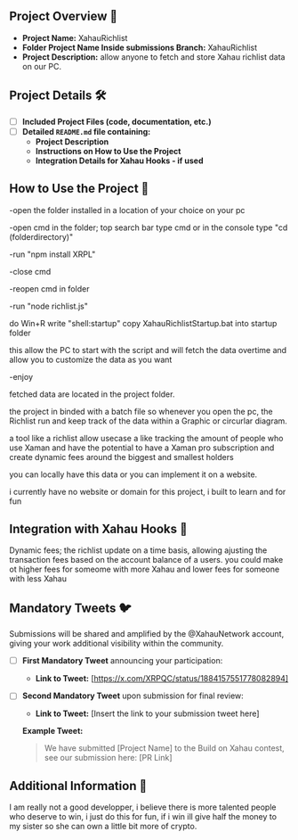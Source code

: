 ## Project Overview 📖

- **Project Name:** XahauRichlist
- **Folder Project Name Inside submissions Branch:** XahauRichlist
- **Project Description:** allow anyone to fetch and store Xahau richlist data on our PC.

## Project Details 🛠

- [ ] **Included Project Files (code, documentation, etc.)**
- [ ] **Detailed `README.md` file containing:**
  - **Project Description**
  - **Instructions on How to Use the Project**
  - **Integration Details for Xahau Hooks - if used**

## How to Use the Project 🚀

-open the folder installed in a location of your choice on your pc

-open cmd in the folder; top search bar type cmd or in the console type "cd (folderdirectory)"

-run "npm install XRPL"

-close cmd

-reopen cmd in folder

-run "node richlist.js"



do Win+R 
write "shell:startup" 
copy XahauRichlistStartup.bat into startup folder

this allow the PC to start with the script and will fetch the data overtime and allow you to customize the data as you want

-enjoy

fetched data are located in the project folder.

the project in binded with a batch file so whenever you open the pc, the Richlist run and keep track of the data within a Graphic or circurlar diagram.

a tool like a richlist allow usecase a like tracking the amount of people who use Xaman and have the potential to have a Xaman pro subscription and create dynamic fees around the biggest and smallest holders


you can locally have this data or you can implement it on a website.

i currently have no website or domain for this project, i built to learn and for fun 

## Integration with Xahau Hooks 🔗

Dynamic fees; the richlist update on a time basis, allowing ajusting the transaction fees based on the account balance of a users. you could make ot higher fees for someome with more Xahau and lower fees for someone with less Xahau

## Mandatory Tweets 🐦

Submissions will be shared and amplified by the @XahauNetwork account, giving your work additional visibility within the community.
- [ ] **First Mandatory Tweet** announcing your participation:

  - **Link to Tweet:** [https://x.com/XRPQC/status/1884157551778082894]

- [ ] **Second Mandatory Tweet** upon submission for final review:

  - **Link to Tweet:** [Insert the link to your submission tweet here]

  **Example Tweet:**
  > We have submitted [Project Name] to the Build on Xahau contest, see our submission here: [PR Link]

## Additional Information 📄

I am really not a good developper, i believe there is more talented people who deserve to win, i just do this for fun, if i win ill give half the money to my sister so she can own a little bit more of crypto. 
